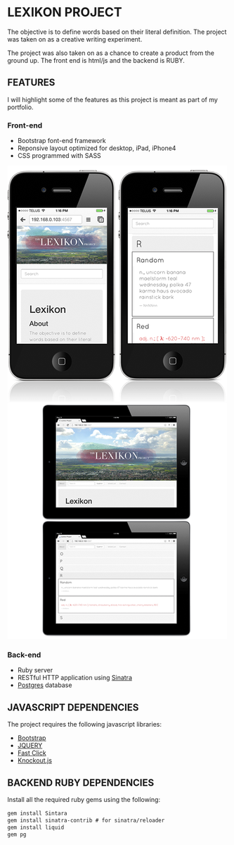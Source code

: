 <h1>LEXIKON PROJECT</h1>

<p>
The objective is to define words based on their literal definition. The project was taken on as a creative writing experiment.
</p>

<p>
The project was also taken on as a chance to create a product from the ground up. The front end is html/js and
the backend is RUBY.
</p>

<h2>FEATURES</h2>
I will highlight some of the features as this project is meant as part of my portfolio.

<h3>Front-end</h3>
<ul>
  <li>Bootstrap font-end framework</li>
  <li>Reponsive layout optimized for desktop, iPad, iPhone4</li>
  <li>CSS programmed with SASS</li>
</ul>

![iphone screenshot](/screenshots/iphone.png?raw=true)
![ipad screenshot](/screenshots/ipad.png?raw=true)

<h3>Back-end</h3>
<ul>
  <li>Ruby server</li>
  <li>RESTful HTTP application using <a href="http://www.sinatrarb.com/">Sinatra</a></li>
  <li><a href="http://www.postgresql.org/">Postgres</a> database</li>
</ul>


<h2>JAVASCRIPT DEPENDENCIES</h2>
<p>
  The project requires the following javascript libraries: 
</p>
<ul>
  <li><a href="http://getbootstrap.com/">Bootstrap</a></li>
  <li><a href="http://jquery.com/">JQUERY</a></li>
  <li><a href="https://github.com/ftlabs/fastclick">Fast Click</a></li>
  <li><a href="http://knockoutjs.com/">Knockout.js</a></li>
</ul>

<h2>BACKEND RUBY DEPENDENCIES</h2>
<p>
  Install all the required ruby gems using the following: 
</p>

``` 
gem install Sintara
gem install sinatra-contrib # for sinatra/reloader
gem install liquid
gem pg
```

